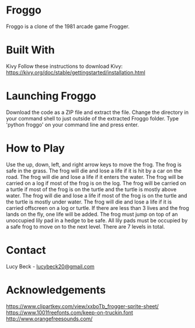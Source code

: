 # Froggo
Froggo is a clone of the 1981 arcade game Frogger. 
# Built With
Kivy 
Follow these instructions to download Kivy: https://kivy.org/doc/stable/gettingstarted/installation.html
# Launching Froggo
Download the code as a ZIP file and extract the file. 
Change the directory in your command shell to just outside of the extracted Froggo folder.
Type 'python froggo' on your command line and press enter. 
# How to Play
Use the up, down, left, and right arrow keys to move the frog.
The frog is safe in the grass.
The frog will die and lose a life if it is hit by a car on the road.
The frog will die and lose a life if it enters the water.
The frog will be carried on a log if most of the frog is on the log.
The frog will be carried on a turtle if most of the frog is on the turtle and the turtle is mostly above water.
The frog will die and lose a life if most of the frog is on the turtle and the turtle is mostly under water.
The frog will die and lose a life if it is carried offscreen on a log or turtle.
If there are less than 3 lives and the frog lands on the fly, one life will be added.
The frog must jump on top of an unoccupied lily pad in a hedge to be safe. 
All lily pads must be occupied by a safe frog to move on to the next level.
There are 7 levels in total.
# Contact 
Lucy Beck - lucybeck20@gmail.com
# Acknowledgements
https://www.clipartkey.com/view/xxboTb_frogger-sprite-sheet/
https://www.1001freefonts.com/keep-on-truckin.font
http://www.orangefreesounds.com/






